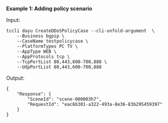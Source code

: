 **Example 1: Adding policy scenario**



Input: 

```
tccli dayu CreateDDoSPolicyCase --cli-unfold-argument  \
    --Business bgpip \
    --CaseName testpolicycase \
    --PlatformTypes PC TV \
    --AppType WEB \
    --AppProtocols tcp \
    --TcpPortList 80,443,600-700,888 \
    --UdpPortList 80,443,600-700,888
```

Output: 
```
{
    "Response": {
        "SceneId": "scene-000003h7",
        "RequestId": "eac6b301-a322-493a-8e36-83b295459397"
    }
}
```

